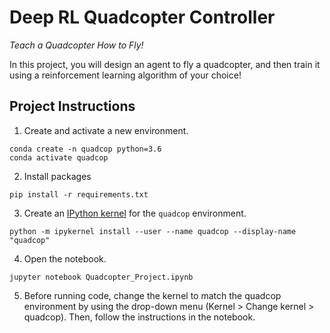 # Deep RL Quadcopter Controller

*Teach a Quadcopter How to Fly!*

In this project, you will design an agent to fly a quadcopter, and then train it using a reinforcement learning algorithm of your choice! 

## Project Instructions

1. Create and activate a new environment.

```
conda create -n quadcop python=3.6
conda activate quadcop
```

2. Install packages

```
pip install -r requirements.txt 
```

3. Create an [IPython kernel](http://ipython.readthedocs.io/en/stable/install/kernel_install.html) for the `quadcop` environment. 
```
python -m ipykernel install --user --name quadcop --display-name "quadcop"
```

4. Open the notebook.


```
jupyter notebook Quadcopter_Project.ipynb
```

5. Before running code, change the kernel to match the quadcop environment by using the drop-down menu (Kernel > Change kernel > quadcop). Then, follow the instructions in the notebook.
